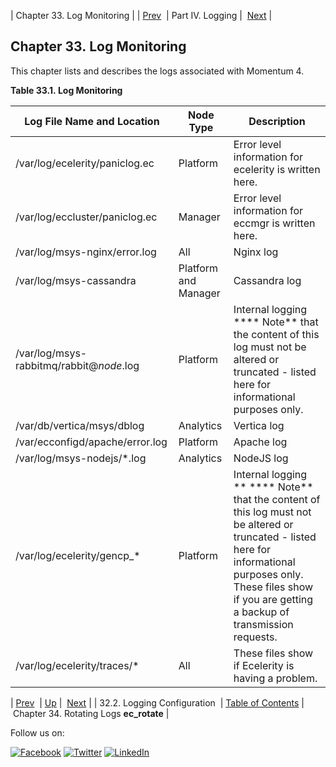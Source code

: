 | Chapter 33. Log Monitoring |
| [Prev](logging.configuration.php)  | Part IV. Logging |  [Next](log_rotating.php) |

## Chapter 33. Log Monitoring

This chapter lists and describes the logs associated with Momentum 4.

<a name="idp3457024"></a>

**Table 33.1. Log Monitoring**

| Log File Name and Location | Node Type | Description |
| --- | --- | --- |
| /var/log/ecelerity/paniclog.ec | Platform | Error level information for ecelerity is written here. |
| /var/log/eccluster/paniclog.ec | Manager | Error level information for eccmgr is written here. |
| /var/log/msys-nginx/error.log | All | Nginx log |
| /var/log/msys-cassandra | Platform and Manager | Cassandra log |
| /var/log/msys-rabbitmq/rabbit@*node*.log | Platform | Internal logging **** Note**      that the content of this log must not be altered or truncated - listed here for informational purposes only. |
| /var/db/vertica/msys/dblog | Analytics | Vertica log |
| /var/ecconfigd/apache/error.log | Platform | Apache log |
| /var/log/msys-nodejs/*.log | Analytics | NodeJS log |
| /var/log/ecelerity/gencp_* | Platform | Internal logging ** **** Note**      that the content of this log must not be altered or truncated - listed here for informational purposes only. These files show if you are getting a backup of transmission requests. |
| /var/log/ecelerity/traces/* | All | These files show if Ecelerity is having a problem. |

| [Prev](logging.configuration.php)  | [Up](p.logs.php) |  [Next](log_rotating.php) |
| 32.2. Logging Configuration  | [Table of Contents](index.php) |  Chapter 34. Rotating Logs **ec_rotate** |

Follow us on:

[![Facebook](https://support.messagesystems.com/images/icon-facebook.png)](http://www.facebook.com/messagesystems) [![Twitter](https://support.messagesystems.com/images/icon-twitter.png)](http://twitter.com/#!/MessageSystems) [![LinkedIn](https://support.messagesystems.com/images/icon-linkedin.png)](http://www.linkedin.com/company/message-systems)